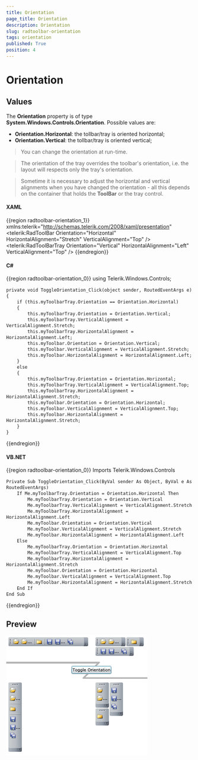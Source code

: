 ```yaml
---
title: Orientation
page_title: Orientation
description: Orientation
slug: radtoolbar-orientation
tags: orientation
published: True
position: 4
---
```


# Orientation

## Values

The __Orientation__ property is of type __System.Windows.Controls.Orientation__. Possible values are:
* __Orientation.Horizontal__: the tollbar/tray is oriented horizontal;
* __Orientation.Vertical__: the tollbar/tray is oriented vertical;						

> You can change the orientation at run-time.

<!-- -->
> The orientation of the tray overrides the toolbar's orientation, i.e. the layout will respects only the tray's orientation.

<!-- -->
> Sometime it is necessary to adjust the horizontal and vertical alignments when you have changed the orientation - all this depends on the container that holds the __ToolBar__ or the tray control.					

#### __XAML__

{{region radtoolbar-orientation_1}}
	xmlns:telerik="http://schemas.telerik.com/2008/xaml/presentation"
	<telerik:RadToolBar Orientation="Horizontal" HorizontalAlignment="Stretch" VerticalAlignment="Top" />
	<telerik:RadToolBarTray Orientation="Vertical" HorizontalAlignment="Left" VerticalAlignment="Top" />
{{endregion}}

#### __C#__

{{region radtoolbar-orientation_0}}
	using Telerik.Windows.Controls;

	private void ToggleOrientation_Click(object sender, RoutedEventArgs e)
	{
		if (this.myToolbarTray.Orientation == Orientation.Horizontal)
		{
			this.myToolbarTray.Orientation = Orientation.Vertical;
			this.myToolbarTray.VerticalAlignment = VerticalAlignment.Stretch;
			this.myToolbarTray.HorizontalAlignment = HorizontalAlignment.Left;
			this.myToolbar.Orientation = Orientation.Vertical;
			this.myToolbar.VerticalAlignment = VerticalAlignment.Stretch;
			this.myToolbar.HorizontalAlignment = HorizontalAlignment.Left;
		}
		else
		{
			this.myToolbarTray.Orientation = Orientation.Horizontal;
			this.myToolbarTray.VerticalAlignment = VerticalAlignment.Top;
			this.myToolbarTray.HorizontalAlignment = HorizontalAlignment.Stretch;
			this.myToolbar.Orientation = Orientation.Horizontal;
			this.myToolbar.VerticalAlignment = VerticalAlignment.Top;
			this.myToolbar.HorizontalAlignment = HorizontalAlignment.Stretch;
		}
	}
{{endregion}}

#### __VB.NET__

{{region radtoolbar-orientation_0}}
	Imports Telerik.Windows.Controls

	Private Sub ToggleOrientation_Click(ByVal sender As Object, ByVal e As RoutedEventArgs)
		If Me.myToolbarTray.Orientation = Orientation.Horizontal Then
			Me.myToolbarTray.Orientation = Orientation.Vertical
			Me.myToolbarTray.VerticalAlignment = VerticalAlignment.Stretch
			Me.myToolbarTray.HorizontalAlignment = HorizontalAlignment.Left
			Me.myToolbar.Orientation = Orientation.Vertical
			Me.myToolbar.VerticalAlignment = VerticalAlignment.Stretch
			Me.myToolbar.HorizontalAlignment = HorizontalAlignment.Left
		Else
			Me.myToolbarTray.Orientation = Orientation.Horizontal
			Me.myToolbarTray.VerticalAlignment = VerticalAlignment.Top
			Me.myToolbarTray.HorizontalAlignment = HorizontalAlignment.Stretch
			Me.myToolbar.Orientation = Orientation.Horizontal
			Me.myToolbar.VerticalAlignment = VerticalAlignment.Top
			Me.myToolbar.HorizontalAlignment = HorizontalAlignment.Stretch
		End If
	End Sub	
{{endregion}}

## Preview
![](images/RadToolBar_orientation.png)